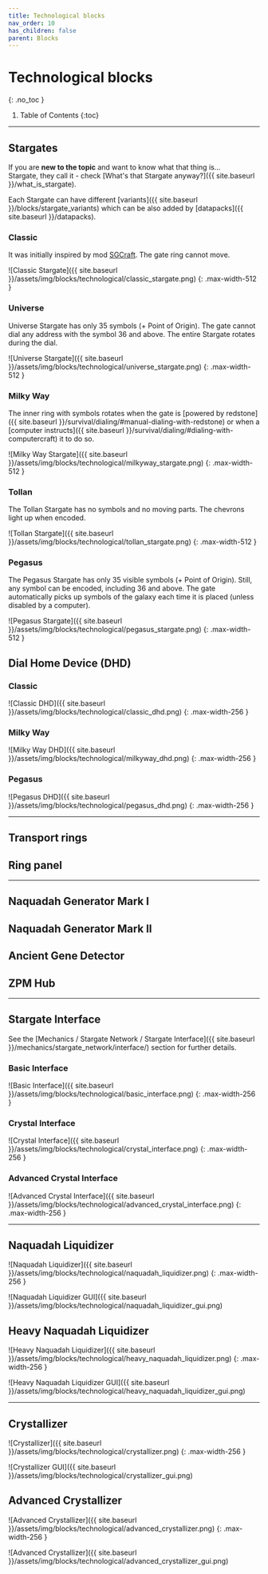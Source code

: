 ```yaml
---
title: Technological blocks
nav_order: 10
has_children: false
parent: Blocks
---
```

# Technological blocks
{: .no_toc }

1. Table of Contents
{:toc}

___

## Stargates
If you are __new to the topic__ and want to know what that thing is...  
Stargate, they call it - check [What's that Stargate anyway?]({{ site.baseurl }}/what_is_stargate).

Each Stargate can have different [variants]({{ site.baseurl }}/blocks/stargate_variants) which can be also added by [datapacks]({{ site.baseurl }}/datapacks).

### Classic
It was initially inspired by mod [SGCraft](https://www.curseforge.com/minecraft/mc-mods/sg-craft).
The gate ring cannot move.

![Classic Stargate]({{ site.baseurl }}/assets/img/blocks/technological/classic_stargate.png)
{: .max-width-512 }

### Universe
Universe Stargate has only 35 symbols (+ Point of Origin). 
The gate cannot dial any address with the symbol 36 and above.
The entire Stargate rotates during the dial.

![Universe Stargate]({{ site.baseurl }}/assets/img/blocks/technological/universe_stargate.png)
{: .max-width-512 }

### Milky Way
The inner ring with symbols rotates 
when the gate is [powered by redstone]({{ site.baseurl }}/survival/dialing/#manual-dialing-with-redstone) 
or when a [computer instructs]({{ site.baseurl }}/survival/dialing/#dialing-with-computercraft) it to do so.

![Milky Way Stargate]({{ site.baseurl }}/assets/img/blocks/technological/milkyway_stargate.png)
{: .max-width-512 }

### Tollan
The Tollan Stargate has no symbols and no moving parts. 
The chevrons light up when encoded.

![Tollan Stargate]({{ site.baseurl }}/assets/img/blocks/technological/tollan_stargate.png)
{: .max-width-512 }

### Pegasus
The Pegasus Stargate has only 35 visible symbols (+ Point of Origin). 
Still, any symbol can be encoded, including 36 and above.
The gate automatically picks up symbols of the galaxy each time it is placed (unless disabled by a computer).

![Pegasus Stargate]({{ site.baseurl }}/assets/img/blocks/technological/pegasus_stargate.png)
{: .max-width-512 }


## Dial Home Device (DHD)
### Classic

![Classic DHD]({{ site.baseurl }}/assets/img/blocks/technological/classic_dhd.png)
{: .max-width-256 }

### Milky Way

![Milky Way DHD]({{ site.baseurl }}/assets/img/blocks/technological/milkyway_dhd.png)
{: .max-width-256 }

### Pegasus

![Pegasus DHD]({{ site.baseurl }}/assets/img/blocks/technological/pegasus_dhd.png)
{: .max-width-256 }

___

## Transport rings
## Ring panel

___

## Naquadah Generator Mark I
## Naquadah Generator Mark II
## Ancient Gene Detector
## ZPM Hub

___

## Stargate Interface
See the [Mechanics / Stargate Network / Stargate Interface]({{ site.baseurl }}/mechanics/stargate_network/interface/) section for further details.

### Basic Interface

![Basic Interface]({{ site.baseurl }}/assets/img/blocks/technological/basic_interface.png)
{: .max-width-256 }

### Crystal Interface

![Crystal Interface]({{ site.baseurl }}/assets/img/blocks/technological/crystal_interface.png)
{: .max-width-256 }

### Advanced Crystal Interface

![Advanced Crystal Interface]({{ site.baseurl }}/assets/img/blocks/technological/advanced_crystal_interface.png)
{: .max-width-256 }

___

## Naquadah Liquidizer

![Naquadah Liquidizer]({{ site.baseurl }}/assets/img/blocks/technological/naquadah_liquidizer.png)
{: .max-width-256 }

![Naquadah Liquidizer GUI]({{ site.baseurl }}/assets/img/blocks/technological/naquadah_liquidizer_gui.png)

## Heavy Naquadah Liquidizer

![Heavy Naquadah Liquidizer]({{ site.baseurl }}/assets/img/blocks/technological/heavy_naquadah_liquidizer.png)
{: .max-width-256 }

![Heavy Naquadah Liquidizer GUI]({{ site.baseurl }}/assets/img/blocks/technological/heavy_naquadah_liquidizer_gui.png)

___

## Crystallizer

![Crystallizer]({{ site.baseurl }}/assets/img/blocks/technological/crystallizer.png)
{: .max-width-256 }

![Crystallizer GUI]({{ site.baseurl }}/assets/img/blocks/technological/crystallizer_gui.png)

## Advanced Crystallizer

![Advanced Crystallizer]({{ site.baseurl }}/assets/img/blocks/technological/advanced_crystallizer.png)
{: .max-width-256 }

![Advanced Crystallizer]({{ site.baseurl }}/assets/img/blocks/technological/advanced_crystallizer_gui.png)
